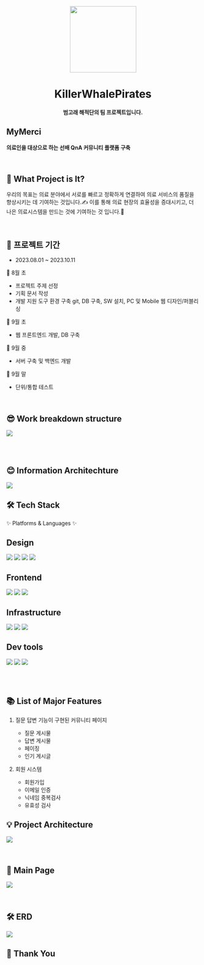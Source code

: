 <!-- logo -->
<p align="center">
    <a href="https://logseq.com" alt="Logseq Logo">
    <img src="https://user-images.githubusercontent.com/25513724/220608753-f33db466-af72-4611-b603-411440c15ed0.png?sanatize=true" height="173"/></a>
</p>

<h1 align="center"> KillerWhalePirates </h1>

<h4 align="center">
범고래 해적단의 팀 프로젝트입니다.
</h4>

## MyMerci

<b>의료인을 대상으로 하는 선배 QnA 커뮤니티 플랫폼 구축</b>

<br/>

## 👀 What Project is It?

우리의 목표는 의료 분야에서 서로를 빠르고 정확하게 연결하여 의료 서비스의 품질을 향상시키는 데 기여하는 것입니다.✍️ 
이를 통해 의료 현장의 효율성을 증대시키고, 더 나은 의료시스템을 만드는 것에 기여하는 것 입니다.🎉

<br/>

## 📆 프로젝트 기간

- 2023.08.01 ~ 2023.10.11

🌊 8월 초<br>
- 프로젝트 주제 선정<br>
- 기획 문서 작성<br>
- 개발 지원 도구 환경 구축 git, DB 구축, SW 설치, PC 및 Mobile 웹 디자인/퍼블리싱<br>

🌰 9월 초<br>
- 웹 프론트엔드 개발, DB 구축<br>

🌰 9월 중<br>
- 서버 구축 및 백엔드 개발<br>

🌰 9월 말<br>
- 단위/통합 테스트<br>

<br/>

## 😎 Work breakdown structure
<p>
  <img src="https://github.com/activenursi/KillerWhalePirates/assets/117716774/055311e7-9584-468d-96cb-f352b4312ca4">
</p>
<br/>
<br/>

## 😊 Information Architechture
<p>
  <img src="https://github.com/activenursi/KillerWhalePirates/assets/117716774/64b4f717-6f9c-4f40-87a9-a4d73d1928ca">
</p>


## 🛠 Tech Stack 
<p>✨ Platforms & Languages ✨</p>

## Design

<p>
  <img src="https://img.shields.io/badge/Figma-F24E1E?style=for-the-badge&logo=Figma&logoColor=white"/>
  <img src="https://img.shields.io/badge/Adobe Illustrator-FF9A00?style=for-the-badge&logo=Adobe Illustrator&logoColor=white"/>
  <img src="https://img.shields.io/badge/Adobe Photoshop-31A8FF?style=for-the-badge&logo=Adobe Photoshop&logoColor=white"/>
  <img src="https://img.shields.io/badge/css-1572B6?style=for-the-badge&logo=css3&logoColor=white">
</p>

## Frontend

<p>
  <img src="https://img.shields.io/badge/javascript-F7DF1E?style=for-the-badge&logo=javascript&logoColor=black">
  <img src="https://img.shields.io/badge/html-E34F26?style=for-the-badge&logo=html5&logoColor=white">
  <img src="https://img.shields.io/badge/css-1572B6?style=for-the-badge&logo=css3&logoColor=white">
</p>


## Infrastructure

<p>
  <img src="https://img.shields.io/badge/AWS-%23FF9900.svg?style=for-the-badge&logo=amazon-aws&logoColor=white" > 
  <img src="https://img.shields.io/badge/AWS amplify-CA4245?style=for-the-badge&logo=AWS amplify&logoColor=white">
  <img src="https://img.shields.io/badge/route53-F7A81B?style=for-the-badge&logo=route53&logoColor=white">
</p>

## Dev tools

<p> 
  <img src="https://img.shields.io/badge/Visual%20Studio%20Code-0078d7.svg?style=for-the-badge&logo=visual-studio-code&logoColor=white">
  <img src="https://img.shields.io/badge/git-%23F05033.svg?style=for-the-badge&logo=git&logoColor=white">
  <img src="https://img.shields.io/badge/github-%23121011.svg?style=for-the-badge&logo=github&logoColor=white">
</p>

<br>
<br>

## 📚 List of Major Features

1. 질문 답변 기능이 구현된 커뮤니티 페이지 
   - 질문 게시물
   - 답변 게시물
   - 페이징
   - 인기 게시글

2. 회원 시스템 
   - 회원가입
   - 이메일 인증
   - 닉네임 중복검사
   - 유효성 검사
     
## 💡 Project Architecture
<p>
  <img src="https://github.com/activenursi/KillerWhalePirates/assets/117716774/de3ed312-40a8-48a8-9139-971c67c2e1b4">
</p>

<br/>

## 🔌 Main Page

<p>
  <img src="https://github.com/activenursi/KillerWhalePirates/assets/117716774/a8dc60cc-0a1e-4a9e-a3c4-f2b05ea0fe80">
</p>
<br/>

## 🛠️ ERD 
<p>
  <img src="https://github.com/activenursi/KillerWhalePirates/assets/117716774/c12908f5-c850-4493-9cd3-368c9d770a76">
</p>


## 🙏 Thank You
